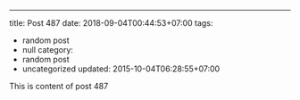 ---
title: Post 487
date: 2018-09-04T00:44:53+07:00
tags:
  - random post
  - null
category:
  - random post
  - uncategorized
updated: 2015-10-04T06:28:55+07:00

This is content of post 487
